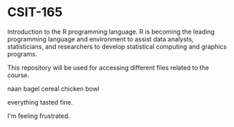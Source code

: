 # CSIT-165

Introduction to the R programming language.
R is becoming the leading programming language and environment to assist data analysts, statisticians, and researchers to develop statistical computing and graphics programs.

This repository will be used for accessing different files related to the course.

naan
bagel
cereal
chicken bowl

everything tasted fine.

I'm feeling frustrated.
